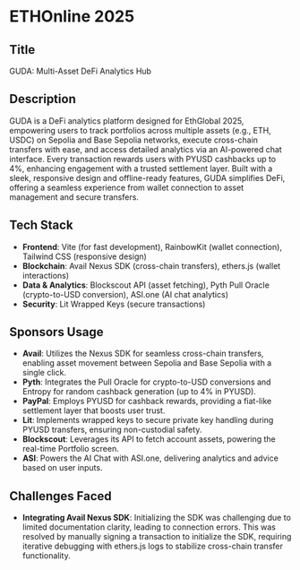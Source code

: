 # ETHOnline 2025

## Title  
GUDA: Multi-Asset DeFi Analytics Hub  

## Description  
GUDA is a DeFi analytics platform designed for EthGlobal 2025, empowering users to track portfolios across multiple assets (e.g., ETH, USDC) on Sepolia and Base Sepolia networks, execute cross-chain transfers with ease, and access detailed analytics via an AI-powered chat interface. Every transaction rewards users with PYUSD cashbacks up to 4%, enhancing engagement with a trusted settlement layer. Built with a sleek, responsive design and offline-ready features, GUDA simplifies DeFi, offering a seamless experience from wallet connection to asset management and secure transfers.

## Tech Stack  
- **Frontend**: Vite (for fast development), RainbowKit (wallet connection), Tailwind CSS (responsive design)  
- **Blockchain**: Avail Nexus SDK (cross-chain transfers), ethers.js (wallet interactions)  
- **Data & Analytics**: Blockscout API (asset fetching), Pyth Pull Oracle (crypto-to-USD conversion), ASI.one (AI chat analytics)  
- **Security**: Lit Wrapped Keys (secure transactions)  

## Sponsors Usage  
- **Avail**: Utilizes the Nexus SDK for seamless cross-chain transfers, enabling asset movement between Sepolia and Base Sepolia with a single click.  
- **Pyth**: Integrates the Pull Oracle for crypto-to-USD conversions and Entropy for random cashback generation (up to 4% in PYUSD).  
- **PayPal**: Employs PYUSD for cashback rewards, providing a fiat-like settlement layer that boosts user trust.  
- **Lit**: Implements wrapped keys to secure private key handling during PYUSD transfers, ensuring non-custodial safety.  
- **Blockscout**: Leverages its API to fetch account assets, powering the real-time Portfolio screen.  
- **ASI**: Powers the AI Chat with ASI.one, delivering analytics and advice based on user inputs.  

## Challenges Faced  
- **Integrating Avail Nexus SDK**: Initializing the SDK was challenging due to limited documentation clarity, leading to connection errors. This was resolved by manually signing a transaction to initialize the SDK, requiring iterative debugging with ethers.js logs to stabilize cross-chain transfer functionality.  
